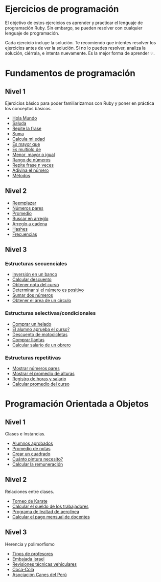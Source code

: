 # Ejercicios de programación

El objetivo de estos ejercicios es aprender y practicar el lenguaje de programación Ruby. Sin embargo, se pueden resolver con cualquier lenguaje de programación.

Cada ejercicio incluye la solución. Te recomiendo que intentes resolver los ejercicios antes de ver la solución. Si no lo puedes resolver, analiza la solución, ciérrala, e intenta nuevamente. Es la mejor forma de aprender 💡.

# Fundamentos de programación

## Nivel 1

Ejercicios básico para poder familiarizarnos con Ruby y poner en práctica los conceptos básicos.

* [Hola Mundo](nivel-1/hola-mundo.md)
* [Saluda](nivel-1/saluda.md)
* [Repite la frase](nivel-1/repite-frase.md)
* [Suma](nivel-1/suma.md)
* [Calcula mi edad](nivel-1/mi-edad.md)
* [Es mayor que](nivel-1/es-mayor-que.md)
* [Es multiplo de](nivel-1/es-multiplo-de.md)
* [Menor, mayor o igual](nivel-1/menor-mayor-igual.md)
* [Rango de números](nivel-1/rango-numeros.md)
* [Repite frase n veces](nivel-1/repite-frase-n-veces.md)
* [Adivina el número](nivel-1/edivina-numero.md)
* [Métodos](nivel-1/metodos.md)

## Nivel 2

* [Reemplazar](nivel-2/reemplazar.md)
* [Números pares](nivel-2/numeros-pares.md)
* [Promedio](nivel-2/promedio.md)
* [Buscar en arreglo](nivel-2/buscar-en-arreglo.md)
* [Arreglo a cadena](nivel-2/arreglo-a-cadena.md)
* [Hashes](nivel-2/hashes.md)
* [Frecuencias](nivel-2/frecuencias.md)

## Nivel 3

### Estructuras secuenciales

* [Inversión en un banco](fundamentos/secuenciales/inversion-banco.md)
* [Calcular descuento](fundamentos/secuenciales/calcular-descuento.md)
* [Obtener nota del curso](fundamentos/secuenciales/nota-curso.md)
* [Determinar si el número es positivo](fundamentos/secuenciales/numero-positivo.md)
* [Sumar dos números](fundamentos/secuenciales/sumar-numeros.md)
* [Obtener el área de un círculo](fundamentos/secuenciales/area-circulo.md)


### Estructuras selectivas/condicionales

* [Comprar un helado](fundamentos/condicionales/comprar-helado.md)
* [El alumno aprueba el curso?](fundamentos/condicionales/alumno-aprobado.md)
* [Descuento de motocicletas](fundamentos/condicionales/descuento-motocicletas.md)
* [Comprar llantas](fundamentos/condicionales/comprar-llantas.md)
* [Calcular salario de un obrero](fundamentos/condicionales/salario-obrero.md)


### Estructuras repetitivas

* [Mostrar números pares](fundamentos/repetitivas/numeros-pares.md)
* [Mostrar el promedio de alturas](fundamentos/repetitivas/promedio-alturas.md)
* [Registro de horas y salario](fundamentos/repetitivas/horas-salario.md)
* [Calcular promedio del curso](fundamentos/repetitivas/promedio-curso.md)


# Programación Orientada a Objetos

## Nivel 1

Clases e Instancias.

* [Alumnos aprobados](nivel-3/alumnos-aprobados.md)
* [Promedio de notas](nivel-3/promedio-notas.md)
* [Crear un cuadrado](nivel-3/cuadrado.md)
* [Cuánto pintura necesito? ](nivel-3/pintura.md)
* [Calcular la remuneración ](nivel-3/remuneracion.md)

## Nivel 2

Relaciones entre clases.

* [Torneo de Karate](nivel-4/torneo-karate.md)
* [Calcular el sueldo de los trabajadores](nivel-4/sueldo-trabajadores.md)
* [Programa de lealtad de aerolínea](nivel-4/aerolinea.md)
* [Calcular el pago mensual de docentes](nivel-4/pago-docentes.md)


## Nivel 3

Herencia y polimorfismo

* [Tipos de profesores](nivel-5/tipos-profesores.md)
* [Embajada Israel](nivel-5/embajada-israel.md)
* [Revisiones técnicas vehiculares](nivel-5/revisiones-tecnicas.md)
* [Coca-Cola](nivel-5/coca-cola.md)
* [Asociación Canes del Perú](nivel-5/asociacion-canes.md)
